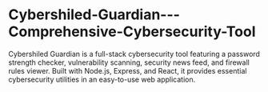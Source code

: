 # Cybershiled-Guardian---Comprehensive-Cybersecurity-Tool
Cybershiled Guardian is a full-stack cybersecurity tool featuring a password strength checker, vulnerability scanning, security news feed, and firewall rules viewer. Built with Node.js, Express, and React, it provides essential cybersecurity utilities in an easy-to-use web application.
